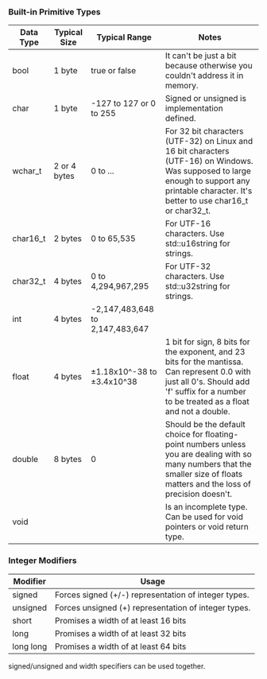 ### Built-in Primitive Types

| Data Type | Typical Size | Typical Range | Notes |
| - | - | - | - |
| bool | 1 byte | true or false | It can't be just a bit because otherwise you couldn't address it in memory. |
| char | 1 byte | -127 to 127 or 0 to 255 | Signed or unsigned is implementation defined. |
| wchar_t | 2 or 4 bytes | 0 to ... | For 32 bit characters (UTF-32) on Linux and 16 bit characters (UTF-16) on Windows. Was supposed to large enough to support any printable character. It's better to use char16_t or char32_t. |
| char16_t | 2 bytes | 0 to 65,535 | For UTF-16 characters. Use std::u16string for strings.|
| char32_t | 4 bytes | 0 to 4,294,967,295 | For UTF-32 characters. Use std::u32string for strings. |
| int | 4 bytes | -2,147,483,648 to 2,147,483,647 | |
| float | 4 bytes | ±1.18x10^-38 to ±3.4x10^38 | 1 bit for sign, 8 bits for the exponent, and 23 bits for the mantissa. Can represent 0.0 with just all 0's. Should add 'f' suffix for a number to be treated as a float and not a double. |
| double | 8 bytes | 0 | Should be the default choice for floating-point numbers unless you are dealing with so many numbers that the smaller size of floats matters and the loss of precision doesn't. |
| void | | | Is an incomplete type. Can be used for void pointers or void return type. |

### Integer Modifiers

| Modifier | Usage |
| - | - |
| signed | Forces signed (+/-) representation of integer types. |
| unsigned | Forces unsigned (+) representation of integer types. |
| short | Promises a width of at least 16 bits |
| long | Promises a width of at least 32 bits|
| long long | Promises a width of at least 64 bits |

signed/unsigned and width specifiers can be used together.